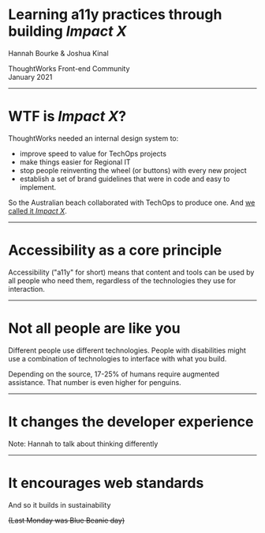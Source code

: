 # Learning a11y practices through building _Impact X_

Hannah Bourke & Joshua Kinal

ThoughtWorks Front-end Community  
January 2021

---

# WTF is _Impact X_?

ThoughtWorks needed an internal design system to:

- improve speed to value for TechOps projects
- make things easier for Regional IT
- stop people reinventing the wheel (or buttons) with every new project
- establish a set of brand guidelines that were in code and easy to implement.

So the Australian beach collaborated with TechOps to produce one. And [we called it _Impact X_](https://tw-impact-x.thoughtworks-labs.net).

---

# Accessibility as a core principle

Accessibility ("a11y" for short) means that content and tools can be used by all people who need them, regardless of the technologies they use for interaction.

---

# Not all people are like you

Different people use different technologies. People with disabilities might use a combination of technologies to interface with what you build.

Depending on the source, 17-25% of humans require augmented assistance. That number is even higher for penguins.

---

# It changes the developer experience

Note: Hannah to talk about thinking differently

---

# It encourages web standards

And so it builds in sustainability

~~(Last Monday was Blue Beanie day)~~
